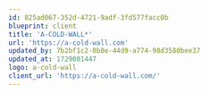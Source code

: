 ```yaml
---
id: 825ad067-352d-4721-9adf-3fd577facc0b
blueprint: client
title: 'A-COLD-WALL*'
url: 'https://a-cold-wall.com'
updated_by: 7b2bf1c2-0b8e-44d9-a774-98d3580bee37
updated_at: 1729081447
logo: a-cold-wall
client_url: 'https://a-cold-wall.com/'
---
```

